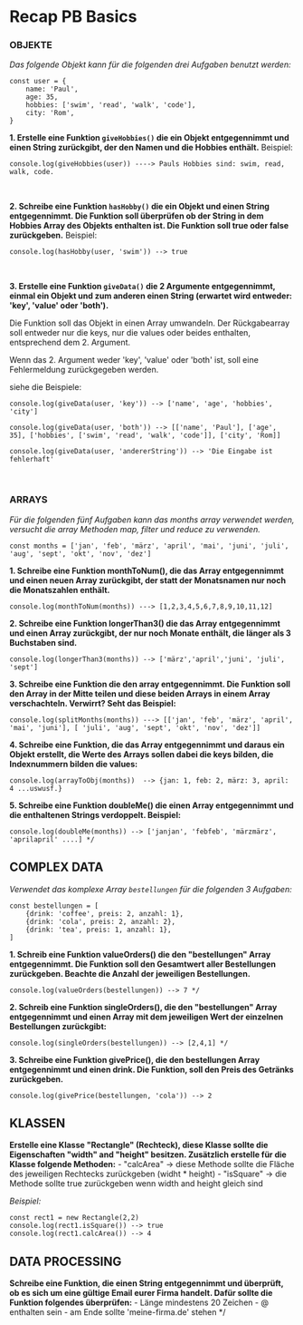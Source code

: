 # Recap PB Basics

### OBJEKTE
*Das folgende Objekt kann für die folgenden drei Aufgaben benutzt werden:*

```
const user = {
    name: 'Paul',
    age: 35,
    hobbies: ['swim', 'read', 'walk', 'code'],
    city: 'Rom',
}
```

**1. Erstelle eine Funktion `giveHobbies()` die ein Objekt entgegennimmt und einen String zurückgibt, der den Namen und die Hobbies enthält.**
Beispiel: 

```
console.log(giveHobbies(user)) ----> Pauls Hobbies sind: swim, read, walk, code. 
```


<br />

**2. Schreibe eine Funktion `hasHobby()` die ein Objekt  und einen String entgegennimmt. Die Funktion soll überprüfen ob der String in dem Hobbies Array des Objekts enthalten ist. Die Funktion soll true oder false zurückgeben.**
Beispiel:

 ```
 console.log(hasHobby(user, 'swim')) --> true
 ```



<br />

**3. Erstelle eine Funktion `giveData()` die 2 Argumente entgegennimmt, einmal ein Objekt und zum anderen einen String (erwartet wird entweder: 'key', 'value' oder 'both').** 

Die Funktion soll das Objekt in einen Array umwandeln. Der Rückgabearray soll entweder nur die keys, nur die values oder beides enthalten, entsprechend dem 2. Argument. 

Wenn das 2. Argument weder 'key', 'value' oder 'both' ist, soll eine Fehlermeldung zurückgegeben werden.

siehe die Beispiele: 

```
console.log(giveData(user, 'key')) --> ['name', 'age', 'hobbies', 'city']

console.log(giveData(user, 'both')) --> [['name', 'Paul'], ['age', 35], ['hobbies', ['swim', 'read', 'walk', 'code']], ['city', 'Rom]]

console.log(giveData(user, 'andererString')) --> 'Die Eingabe ist fehlerhaft'
```


<br />

### ARRAYS
*Für die folgenden fünf Aufgaben kann das months array verwendet werden, versucht die array Methoden map, filter und reduce zu verwenden.*

```
const months = ['jan', 'feb', 'märz', 'april', 'mai', 'juni', 'juli', 'aug', 'sept', 'okt', 'nov', 'dez']
```

**1. Schreibe eine Funktion monthToNum(), die das Array entgegennimmt und einen neuen Array zurückgibt, der statt der Monatsnamen nur noch die Monatszahlen enthält.**

```
console.log(monthToNum(months)) ---> [1,2,3,4,5,6,7,8,9,10,11,12]
```


**2. Schreibe eine Funktion longerThan3() die das Array entgegennimmt und einen Array zurückgibt, der nur noch Monate enthält, die länger als 3 Buchstaben sind.**

```
console.log(longerThan3(months)) --> ['märz','april','juni', 'juli', 'sept']
```


**3. Schreibe eine Funktion die den array entgegennimmt. Die Funktion soll den Array in der Mitte teilen und diese beiden Arrays in einem Array verschachteln. Verwirrt? Seht das Beispiel:**

```
console.log(splitMonths(months)) ---> [['jan', 'feb', 'märz', 'april', 'mai', 'juni'], [ 'juli', 'aug', 'sept', 'okt', 'nov', 'dez']]
```



**4. Schreibe eine Funktion, die das Array entgegennimmt und daraus ein Objekt erstellt, die Werte des Arrays sollen dabei die keys bilden, die Indexnummern bilden die values:**


```
console.log(arrayToObj(months))  --> {jan: 1, feb: 2, märz: 3, april: 4 ...uswusf.}
```



**5. Schreibe eine Funktion doubleMe() die einen Array entgegennimmt und die enthaltenen Strings verdoppelt. Beispiel:**


```
console.log(doubleMe(months)) --> ['janjan', 'febfeb', 'märzmärz', 'aprilapril' ....] */
```

 ## COMPLEX DATA
*Verwendet das komplexe Array `bestellungen` für die folgenden 3 Aufgaben:*

 ```
 const bestellungen = [
     {drink: 'coffee', preis: 2, anzahl: 1},
     {drink: 'cola', preis: 2, anzahl: 2},
     {drink: 'tea', preis: 1, anzahl: 1},
 ]
 ```

 **1. Schreib eine Funktion valueOrders() die den "bestellungen" Array entgegennimmt. Die Funktion soll den Gesamtwert aller Bestellungen zurückgeben. Beachte die Anzahl der jeweiligen Bestellungen.**
 
 ```
 console.log(valueOrders(bestellungen)) --> 7 */
```


 **2. Schreib eine Funktion singleOrders(), die den "bestellungen" Array entgegennimmt und einen Array mit dem jeweiligen Wert der einzelnen Bestellungen zurückgibt:**
 
 ```
 console.log(singleOrders(bestellungen)) --> [2,4,1] */
```


**3. Schreibe eine Funktion givePrice(), die den bestellungen Array entgegennimmt und einen drink. Die Funktion, soll den Preis des Getränks zurückgeben.**

```
console.log(givePrice(bestellungen, 'cola')) --> 2
```

## KLASSEN

**Erstelle eine Klasse "Rectangle" (Rechteck), diese Klasse sollte die Eigenschaften "width" and "height" besitzen. Zusätzlich erstelle für die Klasse folgende Methoden:**
    - "calcArea" -> diese Methode sollte die Fläche des jeweiligen Rechtecks zurückgeben (widht * height)
    - "isSquare" -> die Methode sollte true zurückgeben wenn width and height gleich sind

*Beispiel:*

```
const rect1 = new Rectangle(2,2)
console.log(rect1.isSquare()) --> true
console.log(rect1.calcArea()) --> 4
```




## DATA PROCESSING

**Schreibe eine Funktion, die einen String entgegennimmt und überprüft, ob es sich um eine gültige Email eurer Firma handelt. Dafür sollte die Funktion folgendes überprüfen:**
    - Länge mindestens 20 Zeichen
    - @ enthalten sein
    - am Ende sollte 'meine-firma.de' stehen */







